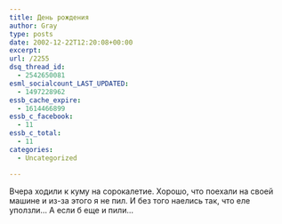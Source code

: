```yaml
---
title: День рождения
author: Gray
type: posts
date: 2002-12-22T12:20:08+00:00
excerpt:
url: /2255
dsq_thread_id:
  - 2542650081
esml_socialcount_LAST_UPDATED:
  - 1497228962
essb_cache_expire:
  - 1614466899
essb_c_facebook:
  - 11
essb_c_total:
  - 11
categories:
  - Uncategorized

---
```








Вчера ходили к куму на сорокалетие. Хорошо, что поехали на своей машине и из-за этого я не пил. И без того наелись так, что еле уползли&#8230; А если б еще и пили&#8230;
